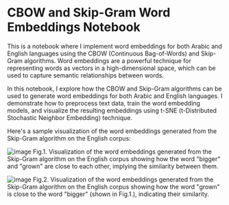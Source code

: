 # CBOW and Skip-Gram Word Embeddings Notebook

This is a notebook where I implement word embeddings for both Arabic and English languages using the CBOW (Continuous Bag-of-Words) and Skip-Gram algorithms. Word embeddings are a powerful technique for representing words as vectors in a high-dimensional space, which can be used to capture semantic relationships between words.

In this notebook, I explore how the CBOW and Skip-Gram algorithms can be used to generate word embeddings for both Arabic and English languages. I demonstrate how to preprocess text data, train the word embedding models, and visualize the resulting embeddings using t-SNE (t-Distributed Stochastic Neighbor Embedding) technique.

Here's a sample visualization of the word embeddings generated from the Skip-Gram algorithm on the English corpus:

![image](https://user-images.githubusercontent.com/96589883/233775691-ee3fdb38-02f5-4f08-be01-f609d3a6210e.png)
Fig.1. Visualization of the word embeddings generated from the Skip-Gram algorithm on the English corpus showing how the word "bigger" and "grown" are close to each other, implying the similarity between them.

![image](https://user-images.githubusercontent.com/96589883/233775702-6c6ea8bb-1c22-40e0-b5f0-1d026596b0ad.png)
Fig.2. Visualization of the word embeddings generated from the Skip-Gram algorithm on the English corpus showing how the word "grown" is close to the word "bigger" (shown in Fig.1.), indicating their similarity.
